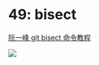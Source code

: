 # 49: bisect

[阮一峰 git bisect 命令教程](http://www.ruanyifeng.com/blog/2018/12/git-bisect.html)

![](https://tva1.sinaimg.cn/large/006tNbRwly1gb4kkeubqjj31om0u0niw.jpg)